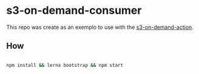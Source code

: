 # s3-on-demand-consumer

This repo was create as an exemplo to use with the [s3-on-demand-action](https://github.com/mathiasgheno/s3-on-demand-action).

## How

```bash

npm install && lerna bootstrap && npm start

```

